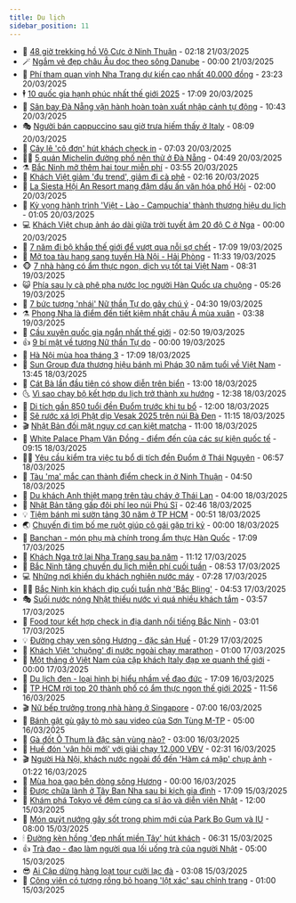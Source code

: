 ```yaml
---
title: Du lịch
sidebar_position: 11
---
```


<!-- vnexpress-du-lich:START -->
- 💂 [48 giờ trekking hồ Vô Cực ở Ninh Thuận](https://vnexpress.net/48-gio-trekking-ho-vo-cuc-o-ninh-thuan-4863806.html) - 02:18 21/03/2025
- 🪄 [Ngắm vẻ đẹp châu Âu dọc theo sông Danube](https://vnexpress.net/ngam-ve-dep-chau-au-doc-theo-song-danube-4863408.html) - 00:00 21/03/2025
- 🦅 [Phí tham quan vịnh Nha Trang dự kiến cao nhất 40.000 đồng](https://vnexpress.net/phi-tham-quan-vinh-nha-trang-du-kien-cao-nhat-40-000-dong-4863950.html) - 23:23 20/03/2025
- 🕴 [10 quốc gia hạnh phúc nhất thế giới 2025](https://vnexpress.net/10-quoc-gia-hanh-phuc-nhat-the-gioi-2025-4863777.html) - 17:09 20/03/2025
- 👀 [Sân bay Đà Nẵng vận hành hoàn toàn xuất nhập cảnh tự động](https://vnexpress.net/san-bay-da-nang-van-hanh-hoan-toan-xuat-nhap-canh-tu-dong-4863823.html) - 10:43 20/03/2025
- 🎭 [Người bán cappuccino sau giờ trưa hiếm thấy ở Italy](https://vnexpress.net/nguoi-ban-cappuccino-sau-gio-trua-hiem-thay-o-italy-4863248.html) - 08:09 20/03/2025
- 🦒 [Cây lê &#39;cô đơn&#39; hút khách check in](https://vnexpress.net/cay-le-co-don-hut-khach-check-in-4861204.html) - 07:03 20/03/2025
- 👨‍🏫 [5 quán Michelin đường phố nên thử ở Đà Nẵng](https://vnexpress.net/5-quan-michelin-duong-pho-nen-thu-o-da-nang-4862930.html) - 04:49 20/03/2025
- ⚗️ [Bắc Ninh mở thêm hai tour miễn phí](https://vnexpress.net/bac-ninh-mo-them-hai-tour-mien-phi-4863562.html) - 03:55 20/03/2025
- 🥸 [Khách Việt giảm &#39;đu trend&#39;, giảm đi cà phê](https://vnexpress.net/khach-viet-giam-du-trend-giam-di-ca-phe-4863339.html) - 02:16 20/03/2025
- 🤠 [La Siesta Hội An Resort mang đậm dấu ấn văn hóa phố Hội](https://vnexpress.net/la-siesta-hoi-an-resort-mang-dam-dau-an-van-hoa-pho-hoi-4857123.html) - 02:00 20/03/2025
- 🚀 [Kỳ vọng hành trình &#39;Việt - Lào - Campuchia&#39; thành thương hiệu du lịch](https://vnexpress.net/ky-vong-hanh-trinh-viet-lao-campuchia-thanh-thuong-hieu-du-lich-4862614.html) - 01:05 20/03/2025
- 💻 [Khách Việt chụp ảnh áo dài giữa trời tuyết âm 20 độ C ở Nga](https://vnexpress.net/khach-viet-chup-anh-ao-dai-giua-troi-tuyet-am-20-do-c-o-nga-4862954.html) - 00:00 20/03/2025
- 💼 [7 năm đi bộ khắp thế giới để vượt qua nỗi sợ chết](https://vnexpress.net/7-nam-di-bo-khap-the-gioi-de-vuot-qua-noi-so-chet-4862745.html) - 17:09 19/03/2025
- 🤡 [Mở toa tàu hạng sang tuyến Hà Nội - Hải Phòng](https://vnexpress.net/mo-toa-tau-hang-sang-tuyen-ha-noi-hai-phong-4863416.html) - 11:33 19/03/2025
- 🐵 [7 nhà hàng có ẩm thực ngon, dịch vụ tốt tại Việt Nam](https://vnexpress.net/7-nha-hang-co-am-thuc-ngon-dich-vu-tot-tai-viet-nam-4863278.html) - 08:31 19/03/2025
- 😺 [Phía sau ly cà phê pha nước lọc người Hàn Quốc ưa chuộng](https://vnexpress.net/phia-sau-ly-ca-phe-pha-nuoc-loc-nguoi-han-quoc-ua-chuong-4862690.html) - 05:26 19/03/2025
- 🌈 [7 bức tượng &#39;nhái&#39; Nữ thần Tự do gây chú ý](https://vnexpress.net/7-buc-tuong-nhai-nu-than-tu-do-gay-chu-y-4862747.html) - 04:30 19/03/2025
- ⚗️ [Phong Nha là điểm đến tiết kiệm nhất châu Á mùa xuân](https://vnexpress.net/phong-nha-la-diem-den-tiet-kiem-nhat-chau-a-mua-xuan-4863141.html) - 03:38 19/03/2025
- 👀 [Cầu xuyên quốc gia ngắn nhất thế giới](https://vnexpress.net/cau-xuyen-quoc-gia-ngan-nhat-the-gioi-4862955.html) - 02:50 19/03/2025
- 👍 [9 bí mật về tượng Nữ thần Tự do](https://vnexpress.net/9-bi-mat-ve-tuong-nu-than-tu-do-4862998.html) - 00:00 19/03/2025
- 💄 [Hà Nội mùa hoa tháng 3](https://vnexpress.net/ha-noi-mua-hoa-thang-3-4862424.html) - 17:09 18/03/2025
- 🥷 [Sun Group đưa thương hiệu bánh mì Pháp 30 năm tuổi về Việt Nam](https://vnexpress.net/sun-group-dua-thuong-hieu-banh-mi-phap-30-nam-tuoi-ve-viet-nam-4862898.html) - 13:45 18/03/2025
- 📝 [Cát Bà lần đầu tiên có show diễn trên biển](https://vnexpress.net/cat-ba-lan-dau-tien-co-show-dien-tren-bien-4862884.html) - 13:00 18/03/2025
- 🌜 [Vì sao chạy bộ kết hợp du lịch trở thành xu hướng](https://vnexpress.net/vi-sao-chay-bo-ket-hop-du-lich-tro-thanh-xu-huong-4861830.html) - 12:38 18/03/2025
- 📝 [Di tích gần 850 tuổi đền Đuổm trước khi tu bổ](https://vnexpress.net/di-tich-gan-850-tuoi-den-duom-truoc-khi-tu-bo-4862895.html) - 12:00 18/03/2025
- 🧰 [Sẽ rước xá lợi Phật dịp Vesak 2025 trên núi Bà Đen](https://vnexpress.net/se-ruoc-xa-loi-phat-dip-vesak-2025-tren-nui-ba-den-4862933.html) - 11:15 18/03/2025
- 🎬 [Nhật Bản đối mặt nguy cơ cạn kiệt matcha](https://vnexpress.net/nhat-ban-doi-mat-nguy-co-can-kiet-matcha-4862538.html) - 11:00 18/03/2025
- 🧐 [White Palace Phạm Văn Đồng - điểm đến của các sự kiện quốc tế](https://vnexpress.net/white-palace-pham-van-dong-diem-den-cua-cac-su-kien-quoc-te-4860705.html) - 09:15 18/03/2025
- 👨‍🏫 [Yêu cầu kiểm tra việc tu bổ di tích đền Đuổm ở Thái Nguyên](https://vnexpress.net/yeu-cau-kiem-tra-viec-tu-bo-di-tich-den-duom-o-thai-nguyen-4862445.html) - 06:57 18/03/2025
- 🦣 [Tàu &#39;ma&#39; mắc cạn thành điểm check in ở Ninh Thuận](https://vnexpress.net/tau-ma-mac-can-thanh-diem-check-in-o-ninh-thuan-4862230.html) - 04:50 18/03/2025
- 🌋 [Du khách Anh thiệt mạng trên tàu cháy ở Thái Lan](https://vnexpress.net/du-khach-anh-thiet-mang-tren-tau-chay-o-thai-lan-4862602.html) - 04:00 18/03/2025
- 🦄 [Nhật Bản tăng gấp đôi phí leo núi Phú Sĩ](https://vnexpress.net/nhat-ban-tang-gap-doi-phi-leo-nui-phu-si-4862527.html) - 02:46 18/03/2025
- 💡 [Tiệm bánh mì sườn tảng 30 năm ở TP HCM](https://vnexpress.net/tiem-banh-mi-suon-tang-30-nam-o-tp-hcm-4862411.html) - 00:51 18/03/2025
- 🌏 [Chuyến đi tìm bố mẹ ruột giúp cô gái gặp tri kỷ](https://vnexpress.net/chuyen-di-tim-bo-me-ruot-giup-co-gai-gap-tri-ky-4862260.html) - 00:00 18/03/2025
- 💂 [Banchan - món phụ mà chính trong ẩm thực Hàn Quốc](https://vnexpress.net/banchan-mon-phu-ma-chinh-trong-am-thuc-han-quoc-4861890.html) - 17:09 17/03/2025
- 🤩 [Khách Nga trở lại Nha Trang sau ba năm](https://vnexpress.net/khach-nga-tro-lai-nha-trang-sau-ba-nam-4862437.html) - 11:12 17/03/2025
- 💪 [Bắc Ninh tăng chuyến du lịch miễn phí cuối tuần](https://vnexpress.net/bac-ninh-tang-chuyen-du-lich-mien-phi-cuoi-tuan-4862367.html) - 08:53 17/03/2025
- 💻 [Những nơi khiến du khách nghiện nước máy](https://vnexpress.net/nhung-noi-khien-du-khach-nghien-nuoc-may-4862193.html) - 07:28 17/03/2025
- 🧑‍💻 [Bắc Ninh kín khách dịp cuối tuần nhờ &#39;Bắc Bling&#39;](https://vnexpress.net/bac-ninh-kin-khach-dip-cuoi-tuan-nho-bac-bling-4862156.html) - 04:53 17/03/2025
- 🎭 [Suối nước nóng Nhật thiếu nước vì quá nhiều khách tắm](https://vnexpress.net/suoi-nuoc-nong-nhat-thieu-nuoc-vi-qua-nhieu-khach-tam-4862123.html) - 03:57 17/03/2025
- 🧐 [Food tour kết hợp check in địa danh nổi tiếng Bắc Ninh](https://vnexpress.net/food-tour-ket-hop-check-in-dia-danh-noi-tieng-bac-ninh-4861932.html) - 03:01 17/03/2025
- 💡 [Đường chạy ven sông Hương - đặc sản Huế](https://vnexpress.net/duong-chay-ven-song-huong-dac-san-hue-4861907.html) - 01:29 17/03/2025
- 🌊 [Khách Việt &#39;chuộng&#39; đi nước ngoài chạy marathon](https://vnexpress.net/khach-viet-chuong-di-nuoc-ngoai-chay-marathon-4860955.html) - 01:00 17/03/2025
- 🎃 [Một tháng ở Việt Nam của cặp khách Italy đạp xe quanh thế giới](https://vnexpress.net/mot-thang-o-viet-nam-cua-cap-khach-italy-dap-xe-quanh-the-gioi-4860203.html) - 00:00 17/03/2025
- 🧠 [Du lịch đen - loại hình bị hiểu nhầm về đạo đức](https://vnexpress.net/du-lich-den-loai-hinh-bi-hieu-nham-ve-dao-duc-4860789.html) - 17:09 16/03/2025
- 💄 [TP HCM rời top 20 thành phố có ẩm thực ngon thế giới 2025](https://vnexpress.net/tp-hcm-roi-top-20-thanh-pho-co-am-thuc-ngon-the-gioi-2025-4861973.html) - 11:56 16/03/2025
- 🎬 [Nữ bếp trưởng trong nhà hàng ở Singapore](https://vnexpress.net/nu-bep-truong-trong-nha-hang-o-singapore-4861688.html) - 07:00 16/03/2025
- 🐻 [Bánh gật gù gây tò mò sau video của Sơn Tùng M-TP](https://vnexpress.net/banh-gat-gu-gay-to-mo-sau-video-cua-son-tung-m-tp-4861210.html) - 05:00 16/03/2025
- 🌝 [Gà đốt Ô Thum là đặc sản vùng nào?](https://vnexpress.net/ga-dot-o-thum-la-dac-san-vung-nao-4861766.html) - 03:00 16/03/2025
- 🤩 [Huế đón &#39;vận hội mới&#39; với giải chạy 12.000 VĐV](https://vnexpress.net/hue-don-van-hoi-moi-voi-giai-chay-12-000-vdv-4861515.html) - 02:31 16/03/2025
- 🎬 [Người Hà Nội, khách nước ngoài đổ đến &#39;Hàm cá mập&#39; chụp ảnh](https://vnexpress.net/nguoi-ha-noi-khach-nuoc-ngoai-do-den-ham-ca-map-chup-anh-4861799.html) - 01:22 16/03/2025
- 🦩 [Mùa hoa gạo bên dòng sông Hương](https://vnexpress.net/mua-hoa-gao-ben-dong-song-huong-4860924.html) - 00:00 16/03/2025
- 🦍 [Được chữa lành ở Tây Ban Nha sau bi kịch gia đình](https://vnexpress.net/duoc-chua-lanh-o-tay-ban-nha-sau-bi-kich-gia-dinh-4861800.html) - 17:09 15/03/2025
- 👀 [Khám phá Tokyo về đêm cùng ca sĩ ảo và diễn viên Nhật](https://vnexpress.net/kham-pha-tokyo-ve-dem-cung-ca-si-ao-va-dien-vien-nhat-4861508.html) - 12:00 15/03/2025
- 🧰 [Món quýt nướng gây sốt trong phim mới của Park Bo Gum và IU](https://vnexpress.net/mon-quyt-nuong-gay-sot-trong-phim-moi-cua-park-bo-gum-va-iu-4861392.html) - 08:00 15/03/2025
- 🕯 [Đường kèn hồng &#39;đẹp nhất miền Tây&#39; hút khách](https://vnexpress.net/duong-ken-hong-dep-nhat-mien-tay-hut-khach-4861701.html) - 06:31 15/03/2025
- 👍 [Trà đạo - đạo làm người qua lối uống trà của người Nhật](https://vnexpress.net/tra-dao-dao-lam-nguoi-qua-loi-uong-tra-cua-nguoi-nhat-4861506.html) - 05:00 15/03/2025
- 😎 [Ai Cập dừng hàng loạt tour cưỡi lạc đà](https://vnexpress.net/ai-cap-dung-hang-loat-tour-cuoi-lac-da-4861361.html) - 03:08 15/03/2025
- 🐘 [Công viên có tượng rồng bỏ hoang &#39;lột xác&#39; sau chỉnh trang](https://vnexpress.net/cong-vien-co-tuong-rong-bo-hoang-lot-xac-sau-chinh-trang-4860220.html) - 01:00 15/03/2025<!-- vnexpress-du-lich:END -->
